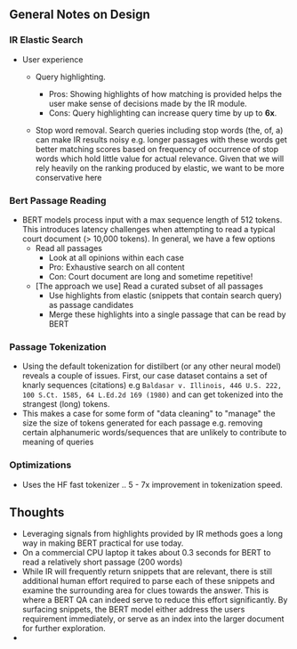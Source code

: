 ## General Notes on Design

### IR Elastic Search
- User experience
    - Query highlighting. 
        - Pros: Showing highlights of how matching is provided helps the user make sense of decisions made by the IR module.
        - Cons: Query highlighting can increase query time by up to **6x**.

    - Stop word removal. Search queries including stop words (the, of, a) can make IR results noisy e.g. longer passages with these words get better matching scores based on frequency of occurrence of stop words which hold little value for actual relevance. Given that we will rely heavily on the ranking produced by elastic, we want to be more conservative here



### Bert Passage Reading

- BERT models process input with a max sequence length of 512 tokens. This introduces latency challenges when attempting to read a typical court document (> 10,000 tokens). In general, we have a few options
    - Read all passages
        - Look at all  opinions within each case
        - Pro: Exhaustive search on all content 
        - Con: Court document are long and sometime repetitive! 
    - [The approach we use] Read a curated subset of all passages
        - Use highlights from elastic (snippets that contain search query) as passage candidates
        - Merge these highlights into a single passage that can be read by BERT


### Passage Tokenization

- Using the default tokenization for distilbert (or any other neural model) reveals a couple of issues. First, our case dataset contains a set of knarly sequences (citations) e.g `Baldasar v. Illinois, 446 U.S. 222, 100 S.Ct. 1585, 64 L.Ed.2d 169 (1980)` and can get tokenized into the strangest (long) tokens. 
- This makes a case for some form of "data cleaning" to "manage" the size the size of tokens generated for each passage e.g. removing certain alphanumeric words/sequences that are unlikely to contribute to meaning of queries


### Optimizations
- Uses the HF fast tokenizer .. 5 - 7x improvement in tokenization speed.

## Thoughts
- Leveraging signals from highlights provided by IR methods goes a long way in making BERT practical for use today.
- On a commercial CPU laptop it takes about 0.3 seconds for BERT to read a relatively short passage (200 words)
- While IR will frequently return snippets that are relevant, there is still additional human effort required to parse each of these snippets and examine the surrounding area for clues towards the answer. This is where a BERT QA  can indeed serve to reduce this effort significantly. By surfacing snippets, the BERT model either address the users requirement immediately, or serve as an index into the larger document for further exploration.
- 